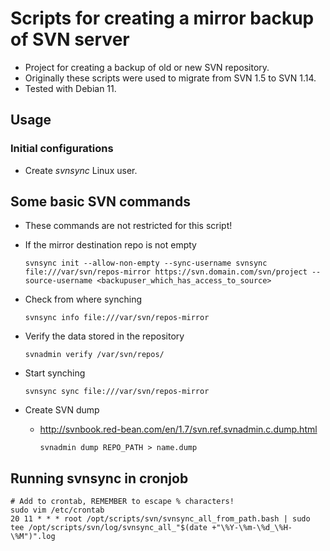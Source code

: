 # Scripts for creating a mirror backup of SVN server
* Project for creating a backup of old or new SVN repository.
* Originally these scripts were used to migrate from SVN 1.5 to SVN 1.14.
* Tested with Debian 11.

## Usage
### Initial configurations
* Create *svnsync* Linux user.

## Some basic SVN commands
* These commands are not restricted for this script!

* If the mirror destination repo is not empty

      svnsync init --allow-non-empty --sync-username svnsync file:///var/svn/repos-mirror https://svn.domain.com/svn/project --source-username <backupuser_which_has_access_to_source>

* Check from where synching

      svnsync info file:///var/svn/repos-mirror
      
* Verify the data stored in the repository

      svnadmin verify /var/svn/repos/

* Start synching

      svnsync sync file:///var/svn/repos-mirror

* Create SVN dump
  * http://svnbook.red-bean.com/en/1.7/svn.ref.svnadmin.c.dump.html
  
        svnadmin dump REPO_PATH > name.dump

## Running svnsync in cronjob

    # Add to crontab, REMEMBER to escape % characters!
    sudo vim /etc/crontab
    20 11 * * * root /opt/scripts/svn/svnsync_all_from_path.bash | sudo tee /opt/scripts/svn/log/svnsync_all_"$(date +"\%Y-\%m-\%d_\%H-\%M")".log
